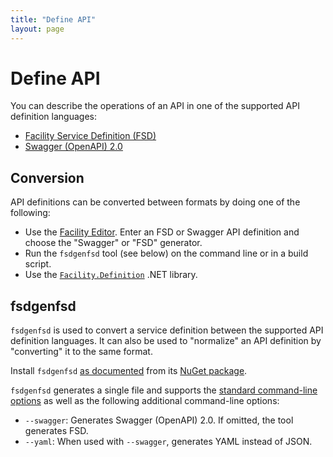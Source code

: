 ```yaml
---
title: "Define API"
layout: page
---
```


# Define API

You can describe the operations of an API in one of the supported API definition languages:

* [Facility Service Definition (FSD)](/define/fsd)
* [Swagger (OpenAPI) 2.0](/define/swagger)

## Conversion

API definitions can be converted between formats by doing one of the following:

* Use the [Facility Editor](/editor). Enter an FSD or Swagger API definition and choose the "Swagger" or "FSD" generator.
* Run the `fsdgenfsd` tool (see below) on the command line or in a build script.
* Use the [`Facility.Definition`](https://www.nuget.org/packages/Facility.Definition) .NET library.

## fsdgenfsd

`fsdgenfsd` is used to convert a service definition between the supported API definition languages. It can also be used to "normalize" an API definition by "converting" it to the same format.

Install `fsdgenfsd` [as documented](/generate/tools#installation) from its [NuGet package](https://www.nuget.org/packages/fsdgenfsd/).

`fsdgenfsd` generates a single file and supports the [standard command-line options](/generate/tools#options) as well as the following additional command-line options:

* `--swagger`: Generates Swagger (OpenAPI) 2.0. If omitted, the tool generates FSD.
* `--yaml`: When used with `--swagger`, generates YAML instead of JSON.
